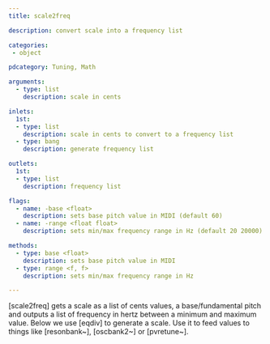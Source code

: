 ```yaml
---
title: scale2freq

description: convert scale into a frequency list

categories:
 - object

pdcategory: Tuning, Math

arguments:
  - type: list
    description: scale in cents

inlets:
  1st:
  - type: list
    description: scale in cents to convert to a frequency list
  - type: bang
    description: generate frequency list

outlets:
  1st:
  - type: list
    description: frequency list

flags:
  - name: -base <float>
    description: sets base pitch value in MIDI (default 60)
  - name: -range <float float>
    description: sets min/max frequency range in Hz (default 20 20000)

methods:
  - type: base <float>
    description: sets base pitch value in MIDI
  - type: range <f, f>
    description: sets min/max frequency range in Hz

---
```


[scale2freq] gets a scale as a list of cents values, a base/fundamental pitch and outputs a list of frequency in hertz between a minimum and maximum value. Below we use [eqdiv] to generate a scale. Use it to feed values to things like [resonbank~], [oscbank2~] or [pvretune~].

